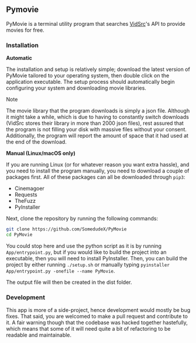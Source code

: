 ## Pymovie

PyMovie is a terminal utility program that searches [VidSrc](vidsrc.to)'s API to provide movies for free. 

### Installation

**Automatic**

The installation and setup is relatively simple; download the latest version of PyMovie tailored to your operating system, then double click on the application executable. The setup process should automatically begin configuring your system and downloading movie libraries. 

> [!NOTE]
> The movie library that the program downloads is simply a json file. Although it might take a while, which is due to having to constantly switch downloads (VidSrc stores their library in more than 2000 json files), rest assured that the program is not filling your disk with massive files without your consent. Additionally, the program will report the amount of space that it had used at the end of the download. 

**Manual (Linux/macOS only)**

If you are running Linux (or for whatever reason you want extra hassle), and you need to install the program manually, you need to download a couple of packages first. All of these packages can all be downloaded through `pip3`:

* Cinemagoer
* Requests
* TheFuzz
* PyInstaller

Next, clone the repository by running the following commands: 

```bash
git clone https://github.com/SomedudeX/PyMovie
cd PyMovie
```

You could stop here and use the python script as it is by running `App/entrypoint.py`, but if you would like to build the project into an executable, then you will need to install PyInstaller. Then, you can build the project by either running `./setup.sh` or manually typing `pyinstaller App/entrypoint.py -onefile --name PyMovie`. 

The output file will then be created in the dist folder. 

### Development

This app is more of a side-project, hence development would mostly be bug fixes. That said, you are welcomed to make a pull request and contribute to it. A fair warning though that the codebase was hacked together hastefully, which means that some of it will need quite a bit of refactoring to be readable and maintainable. 
